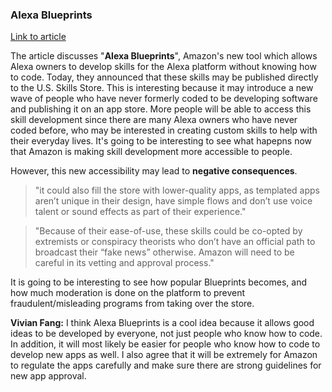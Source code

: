 ### Alexa Blueprints
 
[Link to article](https://techcrunch.com/2019/02/13/amazon-opens-its-us-alexa-skill-store-to-non-developers/)

The article discusses "**Alexa Blueprints**", Amazon's new tool which allows Alexa owners to develop skills for the Alexa platform without knowing how to code. Today, they announced that these skills may be published directly to the U.S. Skills Store. This is interesting because it may introduce a new wave of people who have never formerly coded to be developing software and publishing it on an app store. More people will be able to access this skill development since there are many Alexa owners who have never coded before, who may be interested in creating custom skills to help with their everyday lives. It's going to be interesting to see what hapepns now that Amazon is making skill development more accessible to people.

However, this new accessibility may lead to **negative consequences**.
 
> "it could also fill the store with lower-quality apps, as templated apps aren’t unique in their design, have simple flows and don’t use voice talent or sound effects as part of their experience."
 
> "Because of their ease-of-use, these skills could be co-opted by extremists or conspiracy theorists who don’t have an official path to broadcast their “fake news” otherwise. Amazon will need to be careful in its vetting and approval process."

It is going to be interesting to see how popular Blueprints becomes, and how much moderation is done on the platform to prevent fraudulent/misleading programs from taking over the store.

**Vivian Fang:** I think Alexa Blueprints is a cool idea because it allows good ideas to be developed by everyone, not just people who know how to code. In addition, it will most likely be easier for people who know how to code to develop new apps as well. I also agree that it will be extremely for Amazon to regulate the apps carefully and make sure there are strong guidelines for new app approval.